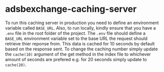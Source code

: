 # adsbexchange-caching-server

To run this caching server in production you need to define an environment variable called `BASE_URL`. Also, to run locally, kindly ensure that you have a `.env` file in the root folder of the project. The `.env` file should define a `BASE_URL` environment variable set to the base URL the request should retrieve thier reponse from. This data is cached for 10 seconds by default based on the response sent. To change the caching number simply update the `cache(10)` argument of the get method in the index file to whichever amount of seconds are prefered e.g. for 20 seconds simply update to `cache(20)`.